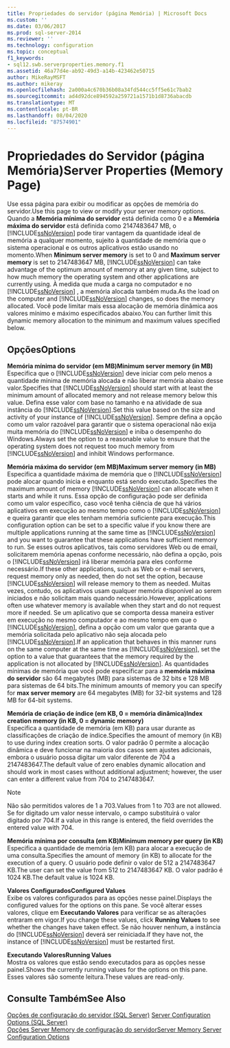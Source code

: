 ```yaml
---
title: Propriedades do servidor (página Memória) | Microsoft Docs
ms.custom: ''
ms.date: 03/06/2017
ms.prod: sql-server-2014
ms.reviewer: ''
ms.technology: configuration
ms.topic: conceptual
f1_keywords:
- sql12.swb.serverproperties.memory.f1
ms.assetid: 46a77d4e-ab92-49d3-a14b-423462e50715
author: MikeRayMSFT
ms.author: mikeray
ms.openlocfilehash: 2a000a4c670b36b08a34fd544cc5ff5e61c7bab2
ms.sourcegitcommit: ad4d92dce894592a259721a1571b1d8736abacdb
ms.translationtype: MT
ms.contentlocale: pt-BR
ms.lasthandoff: 08/04/2020
ms.locfileid: "87574901"
---
```

# <a name="server-properties-memory-page"></a><span data-ttu-id="1894c-102">Propriedades do Servidor (página Memória)</span><span class="sxs-lookup"><span data-stu-id="1894c-102">Server Properties (Memory Page)</span></span>
  <span data-ttu-id="1894c-103">Use essa página para exibir ou modificar as opções de memória do servidor.</span><span class="sxs-lookup"><span data-stu-id="1894c-103">Use this page to view or modify your server memory options.</span></span> <span data-ttu-id="1894c-104">Quando a **Memória mínima do servidor** está definida como 0 e a **Memória máxima do servidor** está definida como 2147483647 MB, o [!INCLUDE[ssNoVersion](../../includes/ssnoversion-md.md)] pode tirar vantagem da quantidade ideal de memória a qualquer momento, sujeito à quantidade de memória que o sistema operacional e os outros aplicativos estão usando no momento.</span><span class="sxs-lookup"><span data-stu-id="1894c-104">When **Minimum server memory** is set to 0 and **Maximum server memory** is set to 2147483647 MB, [!INCLUDE[ssNoVersion](../../includes/ssnoversion-md.md)] can take advantage of the optimum amount of memory at any given time, subject to how much memory the operating system and other applications are currently using.</span></span> <span data-ttu-id="1894c-105">À medida que muda a carga no computador e no [!INCLUDE[ssNoVersion](../../includes/ssnoversion-md.md)] , a memória alocada também muda.</span><span class="sxs-lookup"><span data-stu-id="1894c-105">As the load on the computer and [!INCLUDE[ssNoVersion](../../includes/ssnoversion-md.md)] changes, so does the memory allocated.</span></span> <span data-ttu-id="1894c-106">Você pode limitar mais essa alocação de memória dinâmica aos valores mínimo e máximo especificados abaixo.</span><span class="sxs-lookup"><span data-stu-id="1894c-106">You can further limit this dynamic memory allocation to the minimum and maximum values specified below.</span></span>  
  
## <a name="options"></a><span data-ttu-id="1894c-107">Opções</span><span class="sxs-lookup"><span data-stu-id="1894c-107">Options</span></span>  
 <span data-ttu-id="1894c-108">**Memória mínima do servidor (em MB)**</span><span class="sxs-lookup"><span data-stu-id="1894c-108">**Minimum server memory (in MB)**</span></span>  
 <span data-ttu-id="1894c-109">Especifica que o [!INCLUDE[ssNoVersion](../../includes/ssnoversion-md.md)] deve iniciar com pelo menos a quantidade mínima de memória alocada e não liberar memória abaixo desse valor.</span><span class="sxs-lookup"><span data-stu-id="1894c-109">Specifies that [!INCLUDE[ssNoVersion](../../includes/ssnoversion-md.md)] should start with at least the minimum amount of allocated memory and not release memory below this value.</span></span> <span data-ttu-id="1894c-110">Defina esse valor com base no tamanho e na atividade de sua instância do [!INCLUDE[ssNoVersion](../../includes/ssnoversion-md.md)].</span><span class="sxs-lookup"><span data-stu-id="1894c-110">Set this value based on the size and activity of your instance of [!INCLUDE[ssNoVersion](../../includes/ssnoversion-md.md)].</span></span> <span data-ttu-id="1894c-111">Sempre defina a opção como um valor razoável para garantir que o sistema operacional não exija muita memória do [!INCLUDE[ssNoVersion](../../includes/ssnoversion-md.md)] e iniba o desempenho do Windows.</span><span class="sxs-lookup"><span data-stu-id="1894c-111">Always set the option to a reasonable value to ensure that the operating system does not request too much memory from [!INCLUDE[ssNoVersion](../../includes/ssnoversion-md.md)] and inhibit Windows performance.</span></span>  
  
 <span data-ttu-id="1894c-112">**Memória máxima do servidor (em MB)**</span><span class="sxs-lookup"><span data-stu-id="1894c-112">**Maximum server memory (in MB)**</span></span>  
 <span data-ttu-id="1894c-113">Especifica a quantidade máxima de memória que o [!INCLUDE[ssNoVersion](../../includes/ssnoversion-md.md)] pode alocar quando inicia e enquanto está sendo executado.</span><span class="sxs-lookup"><span data-stu-id="1894c-113">Specifies the maximum amount of memory [!INCLUDE[ssNoVersion](../../includes/ssnoversion-md.md)] can allocate when it starts and while it runs.</span></span> <span data-ttu-id="1894c-114">Essa opção de configuração pode ser definida como um valor específico, caso você tenha ciência de que há vários aplicativos em execução ao mesmo tempo como o [!INCLUDE[ssNoVersion](../../includes/ssnoversion-md.md)] e queira garantir que eles tenham memória suficiente para execução.</span><span class="sxs-lookup"><span data-stu-id="1894c-114">This configuration option can be set to a specific value if you know there are multiple applications running at the same time as [!INCLUDE[ssNoVersion](../../includes/ssnoversion-md.md)] and you want to guarantee that these applications have sufficient memory to run.</span></span> <span data-ttu-id="1894c-115">Se esses outros aplicativos, tais como servidores Web ou de email, solicitarem memória apenas conforme necessário, não defina a opção, pois o [!INCLUDE[ssNoVersion](../../includes/ssnoversion-md.md)] irá liberar memória para eles conforme necessário.</span><span class="sxs-lookup"><span data-stu-id="1894c-115">If these other applications, such as Web or e-mail servers, request memory only as needed, then do not set the option, because [!INCLUDE[ssNoVersion](../../includes/ssnoversion-md.md)] will release memory to them as needed.</span></span> <span data-ttu-id="1894c-116">Muitas vezes, contudo, os aplicativos usam qualquer memória disponível ao serem iniciados e não solicitam mais quando necessário.</span><span class="sxs-lookup"><span data-stu-id="1894c-116">However, applications often use whatever memory is available when they start and do not request more if needed.</span></span> <span data-ttu-id="1894c-117">Se um aplicativo que se comporta dessa maneira estiver em execução no mesmo computador e ao mesmo tempo em que o [!INCLUDE[ssNoVersion](../../includes/ssnoversion-md.md)], defina a opção com um valor que garanta que a memória solicitada pelo aplicativo não seja alocada pelo [!INCLUDE[ssNoVersion](../../includes/ssnoversion-md.md)].</span><span class="sxs-lookup"><span data-stu-id="1894c-117">If an application that behaves in this manner runs on the same computer at the same time as [!INCLUDE[ssNoVersion](../../includes/ssnoversion-md.md)], set the option to a value that guarantees that the memory required by the application is not allocated by [!INCLUDE[ssNoVersion](../../includes/ssnoversion-md.md)].</span></span> <span data-ttu-id="1894c-118">As quantidades mínimas de memória que você pode especificar para a **memória máxima do servidor** são 64 megabytes (MB) para sistemas de 32 bits e 128 MB para sistemas de 64 bits.</span><span class="sxs-lookup"><span data-stu-id="1894c-118">The minimum amounts of memory you can specify for **max server memory** are 64 megabytes (MB) for 32-bit systems and 128 MB for 64-bit systems.</span></span>  
  
 <span data-ttu-id="1894c-119">**Memória de criação de índice (em KB, 0 = memória dinâmica)**</span><span class="sxs-lookup"><span data-stu-id="1894c-119">**Index creation memory (in KB, 0 = dynamic memory)**</span></span>  
 <span data-ttu-id="1894c-120">Especifica a quantidade de memória (em KB) para usar durante as classificações de criação de índice.</span><span class="sxs-lookup"><span data-stu-id="1894c-120">Specifies the amount of memory (in KB) to use during index creation sorts.</span></span> <span data-ttu-id="1894c-121">O valor padrão 0 permite a alocação dinâmica e deve funcionar na maioria dos casos sem ajustes adicionais, embora o usuário possa digitar um valor diferente de 704 a 2147483647.</span><span class="sxs-lookup"><span data-stu-id="1894c-121">The default value of zero enables dynamic allocation and should work in most cases without additional adjustment; however, the user can enter a different value from 704 to 2147483647.</span></span>  
  
> [!NOTE]  
>  <span data-ttu-id="1894c-122">Não são permitidos valores de 1 a 703.</span><span class="sxs-lookup"><span data-stu-id="1894c-122">Values from 1 to 703 are not allowed.</span></span> <span data-ttu-id="1894c-123">Se for digitado um valor nesse intervalo, o campo substituirá o valor digitado por 704.</span><span class="sxs-lookup"><span data-stu-id="1894c-123">If a value in this range is entered, the field overrides the entered value with 704.</span></span>  
  
 <span data-ttu-id="1894c-124">**Memória mínima por consulta (em KB)**</span><span class="sxs-lookup"><span data-stu-id="1894c-124">**Minimum memory per query (in KB)**</span></span>  
 <span data-ttu-id="1894c-125">Especifica a quantidade de memória (em KB) para alocar a execução de uma consulta.</span><span class="sxs-lookup"><span data-stu-id="1894c-125">Specifies the amount of memory (in KB) to allocate for the execution of a query.</span></span> <span data-ttu-id="1894c-126">O usuário pode definir o valor de 512 a 2147483647 KB.</span><span class="sxs-lookup"><span data-stu-id="1894c-126">The user can set the value from 512 to 2147483647 KB.</span></span> <span data-ttu-id="1894c-127">O valor padrão é 1024 KB.</span><span class="sxs-lookup"><span data-stu-id="1894c-127">The default value is 1024 KB.</span></span>  
  
 <span data-ttu-id="1894c-128">**Valores Configurados**</span><span class="sxs-lookup"><span data-stu-id="1894c-128">**Configured Values**</span></span>  
 <span data-ttu-id="1894c-129">Exibe os valores configurados para as opções nesse painel.</span><span class="sxs-lookup"><span data-stu-id="1894c-129">Displays the configured values for the options on this pane.</span></span> <span data-ttu-id="1894c-130">Se você alterar esses valores, clique em **Executando Valores** para verificar se as alterações entraram em vigor.</span><span class="sxs-lookup"><span data-stu-id="1894c-130">If you change these values, click **Running Values** to see whether the changes have taken effect.</span></span> <span data-ttu-id="1894c-131">Se não houver nenhum, a instância do [!INCLUDE[ssNoVersion](../../includes/ssnoversion-md.md)] deverá ser reiniciada.</span><span class="sxs-lookup"><span data-stu-id="1894c-131">If they have not, the instance of [!INCLUDE[ssNoVersion](../../includes/ssnoversion-md.md)] must be restarted first.</span></span>  
  
 <span data-ttu-id="1894c-132">**Executando Valores**</span><span class="sxs-lookup"><span data-stu-id="1894c-132">**Running Values**</span></span>  
 <span data-ttu-id="1894c-133">Mostra os valores que estão sendo executados para as opções nesse painel.</span><span class="sxs-lookup"><span data-stu-id="1894c-133">Shows the currently running values for the options on this pane.</span></span> <span data-ttu-id="1894c-134">Esses valores são somente leitura.</span><span class="sxs-lookup"><span data-stu-id="1894c-134">These values are read-only.</span></span>  
  
## <a name="see-also"></a><span data-ttu-id="1894c-135">Consulte Também</span><span class="sxs-lookup"><span data-stu-id="1894c-135">See Also</span></span>  
 <span data-ttu-id="1894c-136">[Opções de configuração do servidor &#40;SQL Server&#41;](server-configuration-options-sql-server.md) </span><span class="sxs-lookup"><span data-stu-id="1894c-136">[Server Configuration Options &#40;SQL Server&#41;](server-configuration-options-sql-server.md) </span></span>  
 [<span data-ttu-id="1894c-137">Opções Server Memory de configuração do servidor</span><span class="sxs-lookup"><span data-stu-id="1894c-137">Server Memory Server Configuration Options</span></span>](server-memory-server-configuration-options.md)  
  
  
